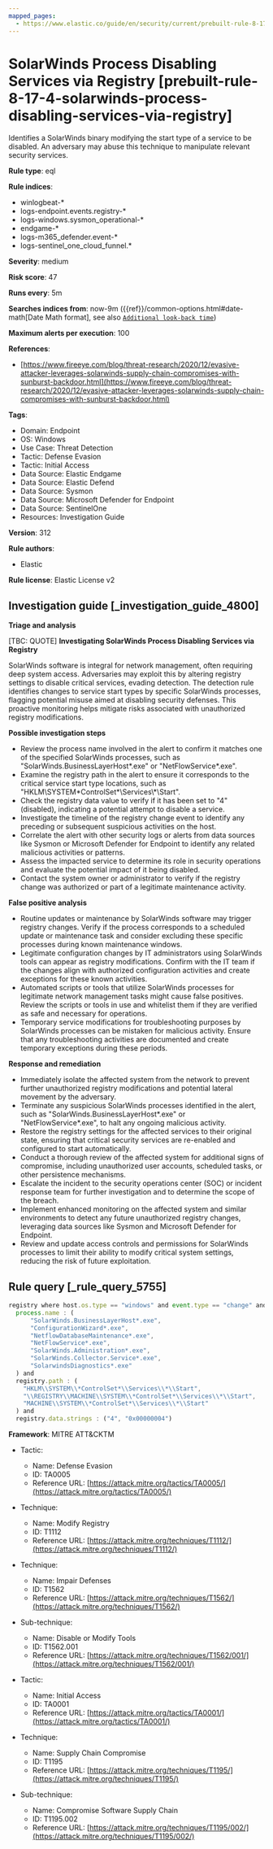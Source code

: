 ```yaml
---
mapped_pages:
  - https://www.elastic.co/guide/en/security/current/prebuilt-rule-8-17-4-solarwinds-process-disabling-services-via-registry.html
---
```


# SolarWinds Process Disabling Services via Registry [prebuilt-rule-8-17-4-solarwinds-process-disabling-services-via-registry]

Identifies a SolarWinds binary modifying the start type of a service to be disabled. An adversary may abuse this technique to manipulate relevant security services.

**Rule type**: eql

**Rule indices**:

* winlogbeat-*
* logs-endpoint.events.registry-*
* logs-windows.sysmon_operational-*
* endgame-*
* logs-m365_defender.event-*
* logs-sentinel_one_cloud_funnel.*

**Severity**: medium

**Risk score**: 47

**Runs every**: 5m

**Searches indices from**: now-9m ({{ref}}/common-options.html#date-math[Date Math format], see also [`Additional look-back time`](docs-content://solutions/security/detect-and-alert/create-detection-rule.md#rule-schedule))

**Maximum alerts per execution**: 100

**References**:

* [https://www.fireeye.com/blog/threat-research/2020/12/evasive-attacker-leverages-solarwinds-supply-chain-compromises-with-sunburst-backdoor.html](https://www.fireeye.com/blog/threat-research/2020/12/evasive-attacker-leverages-solarwinds-supply-chain-compromises-with-sunburst-backdoor.html)

**Tags**:

* Domain: Endpoint
* OS: Windows
* Use Case: Threat Detection
* Tactic: Defense Evasion
* Tactic: Initial Access
* Data Source: Elastic Endgame
* Data Source: Elastic Defend
* Data Source: Sysmon
* Data Source: Microsoft Defender for Endpoint
* Data Source: SentinelOne
* Resources: Investigation Guide

**Version**: 312

**Rule authors**:

* Elastic

**Rule license**: Elastic License v2

## Investigation guide [_investigation_guide_4800]

**Triage and analysis**

[TBC: QUOTE]
**Investigating SolarWinds Process Disabling Services via Registry**

SolarWinds software is integral for network management, often requiring deep system access. Adversaries may exploit this by altering registry settings to disable critical services, evading detection. The detection rule identifies changes to service start types by specific SolarWinds processes, flagging potential misuse aimed at disabling security defenses. This proactive monitoring helps mitigate risks associated with unauthorized registry modifications.

**Possible investigation steps**

* Review the process name involved in the alert to confirm it matches one of the specified SolarWinds processes, such as "SolarWinds.BusinessLayerHost*.exe" or "NetFlowService*.exe".
* Examine the registry path in the alert to ensure it corresponds to the critical service start type locations, such as "HKLM\\SYSTEM\*ControlSet*\\Services\\*\\Start".
* Check the registry data value to verify if it has been set to "4" (disabled), indicating a potential attempt to disable a service.
* Investigate the timeline of the registry change event to identify any preceding or subsequent suspicious activities on the host.
* Correlate the alert with other security logs or alerts from data sources like Sysmon or Microsoft Defender for Endpoint to identify any related malicious activities or patterns.
* Assess the impacted service to determine its role in security operations and evaluate the potential impact of it being disabled.
* Contact the system owner or administrator to verify if the registry change was authorized or part of a legitimate maintenance activity.

**False positive analysis**

* Routine updates or maintenance by SolarWinds software may trigger registry changes. Verify if the process corresponds to a scheduled update or maintenance task and consider excluding these specific processes during known maintenance windows.
* Legitimate configuration changes by IT administrators using SolarWinds tools can appear as registry modifications. Confirm with the IT team if the changes align with authorized configuration activities and create exceptions for these known activities.
* Automated scripts or tools that utilize SolarWinds processes for legitimate network management tasks might cause false positives. Review the scripts or tools in use and whitelist them if they are verified as safe and necessary for operations.
* Temporary service modifications for troubleshooting purposes by SolarWinds processes can be mistaken for malicious activity. Ensure that any troubleshooting activities are documented and create temporary exceptions during these periods.

**Response and remediation**

* Immediately isolate the affected system from the network to prevent further unauthorized registry modifications and potential lateral movement by the adversary.
* Terminate any suspicious SolarWinds processes identified in the alert, such as "SolarWinds.BusinessLayerHost*.exe" or "NetFlowService*.exe", to halt any ongoing malicious activity.
* Restore the registry settings for the affected services to their original state, ensuring that critical security services are re-enabled and configured to start automatically.
* Conduct a thorough review of the affected system for additional signs of compromise, including unauthorized user accounts, scheduled tasks, or other persistence mechanisms.
* Escalate the incident to the security operations center (SOC) or incident response team for further investigation and to determine the scope of the breach.
* Implement enhanced monitoring on the affected system and similar environments to detect any future unauthorized registry changes, leveraging data sources like Sysmon and Microsoft Defender for Endpoint.
* Review and update access controls and permissions for SolarWinds processes to limit their ability to modify critical system settings, reducing the risk of future exploitation.


## Rule query [_rule_query_5755]

```js
registry where host.os.type == "windows" and event.type == "change" and registry.value : "Start" and
  process.name : (
      "SolarWinds.BusinessLayerHost*.exe",
      "ConfigurationWizard*.exe",
      "NetflowDatabaseMaintenance*.exe",
      "NetFlowService*.exe",
      "SolarWinds.Administration*.exe",
      "SolarWinds.Collector.Service*.exe",
      "SolarwindsDiagnostics*.exe"
  ) and
  registry.path : (
    "HKLM\\SYSTEM\\*ControlSet*\\Services\\*\\Start",
    "\\REGISTRY\\MACHINE\\SYSTEM\\*ControlSet*\\Services\\*\\Start",
    "MACHINE\\SYSTEM\\*ControlSet*\\Services\\*\\Start"
  ) and
  registry.data.strings : ("4", "0x00000004")
```

**Framework**: MITRE ATT&CKTM

* Tactic:

    * Name: Defense Evasion
    * ID: TA0005
    * Reference URL: [https://attack.mitre.org/tactics/TA0005/](https://attack.mitre.org/tactics/TA0005/)

* Technique:

    * Name: Modify Registry
    * ID: T1112
    * Reference URL: [https://attack.mitre.org/techniques/T1112/](https://attack.mitre.org/techniques/T1112/)

* Technique:

    * Name: Impair Defenses
    * ID: T1562
    * Reference URL: [https://attack.mitre.org/techniques/T1562/](https://attack.mitre.org/techniques/T1562/)

* Sub-technique:

    * Name: Disable or Modify Tools
    * ID: T1562.001
    * Reference URL: [https://attack.mitre.org/techniques/T1562/001/](https://attack.mitre.org/techniques/T1562/001/)

* Tactic:

    * Name: Initial Access
    * ID: TA0001
    * Reference URL: [https://attack.mitre.org/tactics/TA0001/](https://attack.mitre.org/tactics/TA0001/)

* Technique:

    * Name: Supply Chain Compromise
    * ID: T1195
    * Reference URL: [https://attack.mitre.org/techniques/T1195/](https://attack.mitre.org/techniques/T1195/)

* Sub-technique:

    * Name: Compromise Software Supply Chain
    * ID: T1195.002
    * Reference URL: [https://attack.mitre.org/techniques/T1195/002/](https://attack.mitre.org/techniques/T1195/002/)



